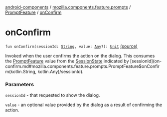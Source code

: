 [android-components](../../index.md) / [mozilla.components.feature.prompts](../index.md) / [PromptFeature](index.md) / [onConfirm](./on-confirm.md)

# onConfirm

`fun onConfirm(sessionId: `[`String`](https://kotlinlang.org/api/latest/jvm/stdlib/kotlin/-string/index.html)`, value: `[`Any`](https://kotlinlang.org/api/latest/jvm/stdlib/kotlin/-any/index.html)`?): `[`Unit`](https://kotlinlang.org/api/latest/jvm/stdlib/kotlin/-unit/index.html) [(source)](https://github.com/mozilla-mobile/android-components/blob/master/components/feature/prompts/src/main/java/mozilla/components/feature/prompts/PromptFeature.kt#L286)

Invoked when the user confirms the action on the dialog. This consumes
the [PromptFeature](index.md) value from the [SessionState](../../mozilla.components.browser.state.state/-session-state/index.md) indicated by [sessionId](on-confirm.md#mozilla.components.feature.prompts.PromptFeature$onConfirm(kotlin.String, kotlin.Any)/sessionId).

### Parameters

`sessionId` - that requested to show the dialog.

`value` - an optional value provided by the dialog as a result of confirming the action.